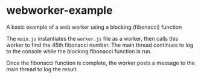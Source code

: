 # webworker-example
A basic example of a web worker using a blocking (fibonacci) function

The `main.js` instantiates the `worker.js` file as a worker, then calls this worker to find the 45th fibonacci number. The main thread continues to log to the console while the blocking fibonacci function is run.

Once the fibonacci function is complete, the worker posts a message to the main thread to log the result.
